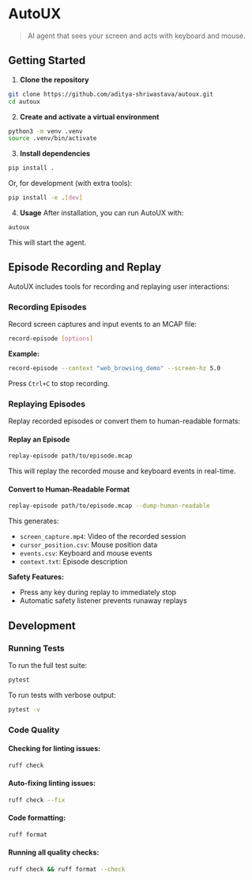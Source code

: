 # AutoUX
> AI agent that sees your screen and acts with keyboard and mouse.

## Getting Started
1. **Clone the repository**
```bash
git clone https://github.com/aditya-shriwastava/autoux.git
cd autoux
```

2. **Create and activate a virtual environment**
```bash
python3 -m venv .venv
source .venv/bin/activate
```

3. **Install dependencies**
```bash
pip install .
```
Or, for development (with extra tools):
```bash
pip install -e .[dev]
```

4. **Usage**
After installation, you can run AutoUX with:
```bash
autoux
```
This will start the agent.

## Episode Recording and Replay

AutoUX includes tools for recording and replaying user interactions:

### Recording Episodes
Record screen captures and input events to an MCAP file:
```bash
record-episode [options]
```

**Example:**
```bash
record-episode --context "web_browsing_demo" --screen-hz 5.0
```

Press `Ctrl+C` to stop recording.

### Replaying Episodes
Replay recorded episodes or convert them to human-readable formats:

#### Replay an Episode
```bash
replay-episode path/to/episode.mcap
```
This will replay the recorded mouse and keyboard events in real-time.

#### Convert to Human-Readable Format
```bash
replay-episode path/to/episode.mcap --dump-human-readable
```
This generates:
- `screen_capture.mp4`: Video of the recorded session
- `cursor_position.csv`: Mouse position data
- `events.csv`: Keyboard and mouse events
- `context.txt`: Episode description

**Safety Features:**
- Press any key during replay to immediately stop
- Automatic safety listener prevents runaway replays

## Development

### Running Tests
To run the full test suite:
```bash
pytest
```

To run tests with verbose output:
```bash
pytest -v
```

### Code Quality

#### Checking for linting issues:
```bash
ruff check
```

#### Auto-fixing linting issues:
```bash
ruff check --fix
```

#### Code formatting:
```bash
ruff format
```

#### Running all quality checks:
```bash
ruff check && ruff format --check
```
